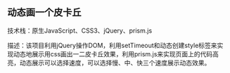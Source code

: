 ## 动态画一个皮卡丘
技术栈：原生JavaScript、CSS3、jQuery、prism.js  

描述：该项目利用jQuery操作DOM，利用setTimeout和动态创建style标签来实现动态地展示用css画出一二皮卡丘效果，利用prism.js来实现页面上的代码高亮，动态展示可以选择速度，可以选择慢、中、快三个速度展示动态效果。